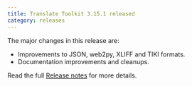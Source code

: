 ```yaml
---
title: Translate Toolkit 3.15.1 released
category: releases
---
```


The major changes in this release are:

- Improvements to JSON, web2py, XLIFF and TIKI formats.
- Documentation improvements and cleanups.

Read the full [Release notes](https://docs.translatehouse.org/projects/translate-toolkit/en/latest/releases/3.15.1.html) for more details.
